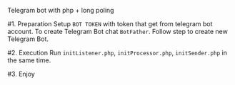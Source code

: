 Telegram bot with php + long poling

#1. Preparation
Setup `BOT TOKEN` with token that get from telegram bot account.
To create Telegram Bot chat `BotFather`. Follow step to create new Telegram Bot.

#2. Execution
Run `initListener.php`, `initProcessor.php`, `initSender.php` in the same time.

#3. Enjoy
